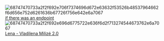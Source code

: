 ![68747470733a2f2f692e706f7374696d672e63632f53526b48537964662f6d656e752d6261636b67726f756e642e6a7067](https://user-images.githubusercontent.com/62123515/226195211-87b44b14-896e-40fc-9062-811a373a683e.jpg)
 [if there was an endpoint](https://drive.google.com/uc?export=download&id=1xkpjm2DH8yEfcfYrEl7J6c7QW9jmHIsL) 
![68747470733a2f2f692e696d6775722e636f6d2f713274544673762e6a7067](https://user-images.githubusercontent.com/62123515/226195857-bdc4f6c8-1023-4e20-a102-117b67c220ea.jpg)
[Lena - Vladilena Milizé 2.0](https://drive.google.com/uc?export=download&id=10jSpDeWOLAtkHBWF5PYZ-FXmpj4VTa2p)
